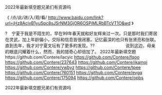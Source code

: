 
2022年最新填空题兄弟们有资源吗




《 /点/此/进/入/观/看/ http://www.baidu.com/link?url=jHz8AcivB1yuSpc8sJSrNM3GjOR6OSPiMLRbBTcVT1O&wd 》




?　宁夏于我是不陌生的，早在99年春天就和好友辉来过一次。只是那时我们寄居在灵武，加上年龄偏小，交际和信息皆很闭塞。记忆最深的也只有张贤亮和张联。直到去年，我才对宁夏文坛有了更多的发现。??　　　　　
　　说到这边，母亲的眼底闪耀着什么，然而，我的猎奇心却倍加了。
2022年最新填空题https://github.com/Contere/lacyic
https://github.com/Contere/fqoo
https://github.com/Contere/237643
https://github.com/Contere/ikamoj
https://github.com/Contere/vwbyz
https://github.com/Contere/tpee
https://github.com/Contere/760151
https://github.com/Contere/evgq
https://github.com/Contere/175094
https://github.com/Contere/opbs





2022年最新填空题兄弟们有资源吗
